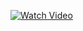 [![Watch Video](https://drive.google.com/thumbnail?id=1OmpjhpsAQPKt_B8bNNj9j-fzncCdWkiJ)](https://drive.google.com/file/d/1OmpjhpsAQPKt_B8bNNj9j-fzncCdWkiJ/view)
